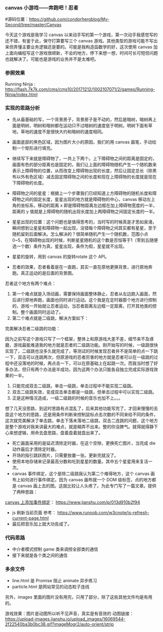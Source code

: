 ### canvas 小游戏——奔跑吧！忍者

#源码位置：https://github.com/condorheroblog/My-Second/tree/master/Canvas

今天这个游戏是我学习 canvas 以来动手写的第一个游戏，第一次动手我感觉写的还不错，有鉴于此，保守打算要写三个 canvas 游戏。其他类型的游戏可能不写出来但弄懂主要业务逻辑还是要的。可能是我构造函数学的好，这次使用 canvas 加上面向编程写这个游戏很顺新，不会的地方，停下来想一想，时间可长可短但问题也就解决了。可能也是游戏的业务并不是太难吧。

### 参照效果

Running Ninja : http://flash.7k7k.com/cms/cms10/20171212/1002107071/2/games/Running-Ninja/index.html

### 实现的思路分析
- 先从最基础的写，一个背景房子，背景房子是不动的，然后是暗树，暗树再上面是明树，明树和暗树都在运动只不过暗树的速度低于明树。明树下面有草地，草地的速度不是很快大约和暗树的速度相同。
- 画面底部的黑色区域，因为图片大小的原因，我们的用 canvas 画笔，手动绘制一个矩形进行填充。

- 继续写下来就是障碍物了，一共上下两个。上下障碍物之间的距离是固定的，画面有色的部分距离也是固定的，我们让上面的障碍物随机产生一个随机数来表示上障碍物的位置，从而改变上障碍物出现的长度，然后让固定总长（除黑布以外有色区域）减去固定障碍物之间的长度和现在上障碍物的长度就是现在下障碍物的长度。
- 障碍物之间的星星：根据上一个步骤我们已经知道上方障碍物的随机长度和障碍物之间的固定长度，星星出现的地方就是障碍物的中心，canvas 移动左上角的坐标系，移动的距离 x 即是障碍物距离左边框在加上障碍物宽度的一半，距离的 y 值就是上障碍物的随机出现长度加上两障碍物之间固定长度的一半。
- 星星出现的位置：这个问题也是值得思考的，当时写的时候真是才思如泉涌，瞬间想到让星星和障碍物一起出现，没错每个障碍物之间其实都有星星，至于随机留到后面解决。怎么解决的？很简单随机产生一个随机数，范围小点0~5，在障碍物出现的时候，判断星星随机的这个数是否恒等于1（零到五随便选一个数）条件为真，星星出现，条件为假，星星就不出现。
- 星星的旋转，用到 canvas 的旋转rotate 这个 API。
- 忍者的效果，忍者看着是在一直跑，其实一直在原地更换背景，进行原地奔跑。真正运动的是后面的背景图。

忍者这个地方有两个难点：
1. 第一个难点就是入场动画，需要保持画面整体静止，忍者从左边跑入画面，然后进行原地奔跑，画面也同时进行运动。这个我是在定时器那个地方进行控制的，游戏一开始就让忍者运动，当忍者距离左边框一定距离，打开其他类的控制。整个画面同时运动了。
2. 第二个难点就是二级跳，解决方案如下：

完美解决忍者二级跳的功能：

因为之前写这个游戏只写了一个框架，整体上和原游戏大差不差，细节来不及琢磨，游戏最能难道我的地方就是忍者的二级跳功能。刚开始写的时候，一级跳很快实现了，二级跳也没多久就完成了，等测试的时候发现忍者并不是简单的点一下跳一下，双击可以连跳两次，但原游戏的忍者厉害的地方就是忍者可以在一级跳的过程中还没落地的时候，再点击一下，可以在原基础上在起跳一次。而我当时想了好多办法，但只有两个办法是半成功，因为这两个办法只能各自独立完成实际游戏效果的一半。
1.  只能完成双击二级跳，单击一级跳，单击过程中不能实现二级跳。
2.  双击二级跳失效，变成双击单击都是一级跳，但单击过程中可以实现二级跳。
3.  正是这种情况造成，一级二级跳的时候的音乐也加不上。。。

想了几天没思路，到这时思路有点混乱了，后来其他功能写完了，才回来慢慢的去盘这个地方的思路，还是用条件判断来控制鼠标点击次数的不同来给不同的条件，这次就完美解决了单击跳，单击下落未落地二级跳，双击二连跳的问题，这个地方是整个游戏对我来讲最大的难点，就是糊弄不出来。整的你没脾气。就得就得静下心来想逻辑，用命去盘思路，盘着盘着就盘出来了。
- 死亡画面采用的是延迟清除定时器，在这个空隙，更换死亡图片，当完成 die 动作最后才清除定时器。
- 开场的指引跳跃图片，只需要放置一张。更新完就没了。
- 使用本地存储来记录最高分数和吃到星星的数量。其中五个星星用来复活一次。
- canvas 事件绑定，这个是除二级跳我认为第二个难得地方，这个 canvas 画布上如何进行事件绑定。因为 canvas 画布就一个 DOM 级标签，点的地方都是 canvas 画上去的图。这就比较让人头疼了。为此专门写了一篇文章。提供了两种思路：

[canvas 上添加事件绑定](https://www.jianshu.com/p/013d910b2f94)： https://www.jianshu.com/p/013d910b2f94

- js 刷新当前页面 参考：  https://www.runoob.com/w3cnote/js-refresh-current-page.html
- 最后把音乐加上就大功告成了。
### 代码思路
- 中介者模式控制 game 类来调控全部类的通信
- 接下来就是各个类之间的通信
### 多余文件
- line.html 是 Promise 阻止 animate 异步练习
- particle.html 是网站常见的动态粒子连线

另外，images 里面的图片没有用完，只用了部分，除了这些其他文件均是有用的。

游戏效果：图片是动图所以听不见声音，真实是有音效的
动图链接：https://upload-images.jianshu.io/upload_images/16069544-2f22540ba3b0bc38.gif?imageMogr2/auto-orient/strip

